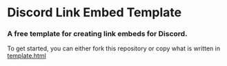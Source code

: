 # Discord Link Embed Template
### A free template for creating link embeds for Discord.
To get started, you can either fork this repository or copy what is written in [template.html](https://github.com/KnightTheFluff/discord-link-embed/blob/main/README.md)
